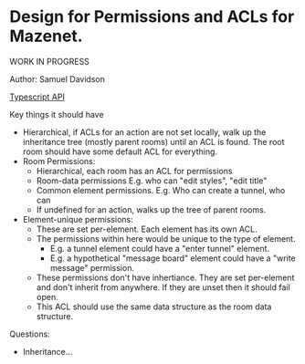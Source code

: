 # Design for Permissions and ACLs for Mazenet.

WORK IN PROGRESS

Author: Samuel Davidson

[Typescript API](/common/api/permissions.ts)

Key things it should have

- Hierarchical, if ACLs for an action are not set locally, walk up the inheritance tree (mostly parent rooms) until an ACL is found. The root room should have some default ACL for everything. 
- Room Permissions:
  - Hierarchical, each room has an ACL for permissions 
  - Room-data permissions E.g. who can "edit styles", "edit title"
  - Common element permissions. E.g. Who can create a tunnel, who can 
  - If undefined for an action, walks up the tree of parent rooms.
- Element-unique permissions:
  - These are set per-element. Each element has its own ACL.
  - The permissions within here would be unique to the type of element.
    - E.g. a tunnel element could have a "enter tunnel" element.
    - E.g. a hypothetical "message board" element could have a "write message" permission. 
  - These permissions don't have inhertiance. They are set per-element and don't inherit from anywhere. If they are unset then it should fail open.
  - This ACL should use the same data structure as the room data structure.




Questions:
- Inheritance...
	

